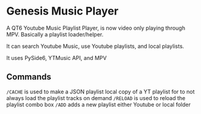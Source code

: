 # Genesis Music Player
A QT6 Youtube Music Playlist Player, is now video only playing through MPV. Basically a playlist loader/helper.

It can search Youtube Music, use Youtube playlists, and local playlists.

It uses PySide6, YTMusic API, and MPV

## Commands
`/CACHE` is used to make a JSON playlist local copy of a YT playlist for to not always load the playlist tracks on demand
`/RELOAD` is used to reload the playlist combo box
`/ADD` adds a new playlist either Youtube or local folder